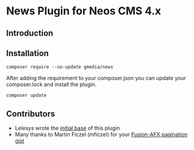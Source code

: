News Plugin for Neos CMS 4.x
============

## Introduction

## Installation



```
composer require --no-update gmedia/news
```

After adding the requirement to your composer.json you can update your composer.lock and install the plugin.

```
composer update
```

## Contributors

* Lelesys wrote the [initial base](https://github.com/lelesys/Lelesys.News````) of this plugin
* Many thanks to Martin Ficzel (mficzel) for your [Fusion-AFX pagination gist](https://gist.github.com/mficzel/7b14eee4ad0fdebc1665440b993b412b)
